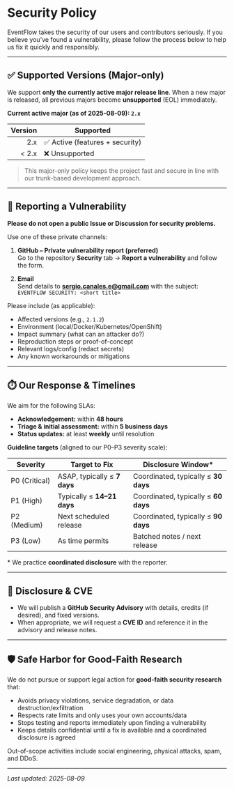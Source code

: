 # Security Policy

EventFlow takes the security of our users and contributors seriously. If you believe you’ve found a vulnerability, please follow the process below to help us fix it quickly and responsibly.

---

## ✅ Supported Versions (Major-only)

We support **only the currently active major release line**. When a new major is released, all previous majors become **unsupported** (EOL) immediately.

**Current active major (as of 2025-08-09): `2.x`**

| Version | Supported                 |
|--------:|---------------------------|
| 2.x     | ✅ Active (features + security) |
| < 2.x   | ❌ Unsupported             |

> This major-only policy keeps the project fast and secure in line with our trunk-based development approach.

---

## 🔐 Reporting a Vulnerability

**Please do not open a public Issue or Discussion for security problems.**

Use one of these private channels:

1. **GitHub – Private vulnerability report (preferred)**  
   Go to the repository **Security** tab → **Report a vulnerability** and follow the form.

2. **Email**  
   Send details to **sergio.canales.e@gmail.com** with the subject:  
   `EVENTFLOW SECURITY: <short title>`

Please include (as applicable):
- Affected versions (e.g., `2.1.2`)
- Environment (local/Docker/Kubernetes/OpenShift)
- Impact summary (what can an attacker do?)
- Reproduction steps or proof-of-concept
- Relevant logs/config (redact secrets)
- Any known workarounds or mitigations

---

## ⏱️ Our Response & Timelines

We aim for the following SLAs:

- **Acknowledgement:** within **48 hours**
- **Triage & initial assessment:** within **5 business days**
- **Status updates:** at least **weekly** until resolution

**Guideline targets** (aligned to our P0–P3 severity scale):

| Severity | Target to Fix | Disclosure Window* |
|---------|----------------|--------------------|
| P0 (Critical) | ASAP, typically ≤ **7 days** | Coordinated, typically ≤ **30 days** |
| P1 (High)     | Typically ≤ **14–21 days**   | Coordinated, typically ≤ **60 days** |
| P2 (Medium)   | Next scheduled release       | Coordinated, typically ≤ **90 days** |
| P3 (Low)      | As time permits              | Batched notes / next release         |

\* We practice **coordinated disclosure** with the reporter.

---

## 🔏 Disclosure & CVE

- We will publish a **GitHub Security Advisory** with details, credits (if desired), and fixed versions.
- When appropriate, we will request a **CVE ID** and reference it in the advisory and release notes.

---

## 🛡️ Safe Harbor for Good-Faith Research

We do not pursue or support legal action for **good-faith security research** that:
- Avoids privacy violations, service degradation, or data destruction/exfiltration
- Respects rate limits and only uses your own accounts/data
- Stops testing and reports immediately upon finding a vulnerability
- Keeps details confidential until a fix is available and a coordinated disclosure is agreed

Out-of-scope activities include social engineering, physical attacks, spam, and DDoS.

---

_Last updated: 2025-08-09_
